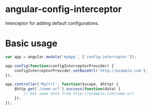angular-config-interceptor
==========================

Interceptor for adding default configurations.

# Basic usage

```javascript
var app = angular.module('myApp', ['config-interceptor']);

app.config(function(configInterceptorProvider) {
    configInterceptorProvider.setBaseUrl('http://example.com');
});

app.controller('MyCtrl', function($scope, $http) {
    $http.get('/some-url').success(function(data) { 
        // Get some data from http://example.com/some-url
    });
});
```


